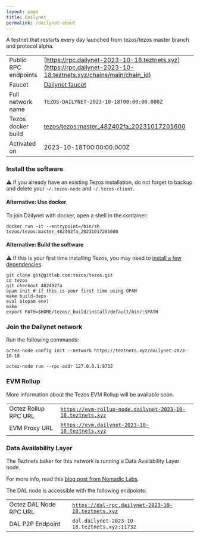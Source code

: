 ```yaml
---
layout: page
title: Dailynet
permalink: /dailynet-about
---
```


A testnet that restarts every day launched from tezos/tezos master branch and protocol alpha.

| | |
|-------|---------------------|
| Public RPC endpoints | [https://rpc.dailynet-2023-10-18.teztnets.xyz](https://rpc.dailynet-2023-10-18.teztnets.xyz/chains/main/chain_id)<br/> |
| Faucet | [Dailynet faucet](https://faucet.dailynet-2023-10-18.teztnets.xyz) |
| Full network name | `TEZOS-DAILYNET-2023-10-18T00:00:00.000Z` |
| Tezos docker build | [tezos/tezos:master_482402fa_20231017201600](https://hub.docker.com/r/tezos/tezos/tags?page=1&ordering=last_updated&name=master_482402fa_20231017201600) |
| Activated on | 2023-10-18T00:00:00.000Z |





### Install the software

⚠️  If you already have an existing Tezos installation, do not forget to backup and delete your `~/.tezos-node` and `~/.tezos-client`.



#### Alternative: Use docker

To join Dailynet with docker, open a shell in the container:

```
docker run -it --entrypoint=/bin/sh tezos/tezos:master_482402fa_20231017201600
```

#### Alternative: Build the software

⚠️  If this is your first time installing Tezos, you may need to [install a few dependencies](https://tezos.gitlab.io/introduction/howtoget.html#setting-up-the-development-environment-from-scratch).

```
git clone git@gitlab.com:tezos/tezos.git
cd tezos
git checkout 482402fa
opam init # if this is your first time using OPAM
make build-deps
eval $(opam env)
make
export PATH=$HOME/tezos/_build/install/default/bin/:$PATH
```

### Join the Dailynet network

Run the following commands:

```
octez-node config init --network https://teztnets.xyz/dailynet-2023-10-18

octez-node run --rpc-addr 127.0.0.1:8732
```


### EVM Rollup

More information about the Tezos EVM Rollup will be available soon.

| | |
|-------|---------------------|
| Octez Rollup RPC URL | [`https://evm-rollup-node.dailynet-2023-10-18.teztnets.xyz`](https://evm-rollup-node.dailynet-2023-10-18.teztnets.xyz/global/block/head) |
| EVM Proxy URL | [`https://evm.dailynet-2023-10-18.teztnets.xyz`](https://evm.dailynet-2023-10-18.teztnets.xyz) |




### Data Availability Layer

The Teztnets baker for this network is running a Data Availability Layer node.

For more info, read this [blog post from Nomadic Labs](https://research-development.nomadic-labs.com/data-availability-layer-tezos.html).

The DAL node is accessible with the following endpoints:

| | |
|-------|---------------------|
| Octez DAL Node RPC URL | [`https://dal-rpc.dailynet-2023-10-18.teztnets.xyz`](https://dal-rpc.dailynet-2023-10-18.teztnets.xyz) |
| DAL P2P Endpoint | `dal.dailynet-2023-10-18.teztnets.xyz:11732` |




